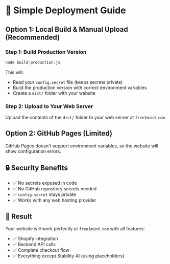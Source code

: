 # 🚀 Simple Deployment Guide

## Option 1: Local Build & Manual Upload (Recommended)

### Step 1: Build Production Version
```bash
node build-production.js
```

This will:
- Read your `config.secret` file (keeps secrets private)
- Build the production version with correct environment variables
- Create a `dist/` folder with your website

### Step 2: Upload to Your Web Server
Upload the contents of the `dist/` folder to your web server at `free1mind.com`

## Option 2: GitHub Pages (Limited)

GitHub Pages doesn't support environment variables, so the website will show configuration errors.

## 🔒 Security Benefits

- ✅ No secrets exposed in code
- ✅ No GitHub repository secrets needed
- ✅ `config.secret` stays private
- ✅ Works with any web hosting provider

## 🎯 Result

Your website will work perfectly at `free1mind.com` with all features:
- ✅ Shopify integration
- ✅ Backend API calls
- ✅ Complete checkout flow
- ✅ Everything except Stability AI (using placeholders)
